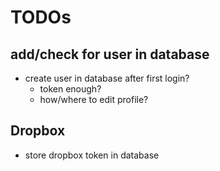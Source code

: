 # TODOs

## add/check for user in database
- create user in database after first login?
  - token enough?
  - how/where to edit profile?

## Dropbox
- store dropbox token in database